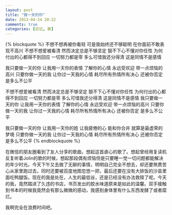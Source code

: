 ```yaml
---
layout: post
title: "做一天的你"
date: 2013-04-24 20:22
comments: true
categories: [日记, 歌]
---
```


{% blockquote %}
不想不想再被你看轻
可是我始终还不够聪明
在你面前不敢表现不高兴
不想不想爱被看清
然而决定总是不够坚定
狠不下心不懂对你任性
为何付出的心都得不到回应
一切努力都是零
多么可惜我还分得清
这是同情不是感情

我只要做一天的你
让我用一天你的表情
了解你的心情
永远受欢迎
带一点烦恼的高兴
只要你做一天的我
让你过一天我的心情
耗尽所有热情所有决心
还被你否定
是多么不公平

不想不想爱被看清
然而决定总是不够坚定
狠不下心不懂对你任性
为何付出的心都得不到回应
一切努力都是零
多么可惜我还分得清
这是同情不是感情
我只要做一天的你
让我用一天你的表情
了解你的心情
永远受欢迎
带一点烦恼的高兴
只要你做一天的我
让你过一天我的心情
耗尽所有热情所有决心
还被你否定
是多么不公平

我只要做一天的你
让我用一天你的姓
让我疲倦的心
能和你合并
就算是最虚荣的梦境
只要你做一天的我
让你过一天我的心情
耗尽所有热情所有决心
还被你否定
是多么不公平 
{% endblockquote %}

<div class="begin-indent2em"></div>
在微信的朋友圈看到了友人分享的歌曲，想起这首虐心的歌了。想起曾经用复读机反复听着Jolin的歌的时候，想起那段偶有烦恼但是只要睡一觉一切问题都能解决的年少时光。今天下午又去做了无聊的事情，明明自己完全不想去，却还要煞费苦心从家里跑过去，同时还要被百度地图忽悠一把，最后还要在没有大排饭的沙县里面吃鸭腿饭。现在的我是处在，人生的最低谷，还是已经没有办法救赎了呢。今天的我，竟然踏进了久违的书店，书页发出的胶水味道原来是如此的温馨。双手接触到书本的时候我竟然会有那么微微的感动，我感到身体里有什么东西发酵了或者腐烂。

我啊完全在浪费时间吧。
